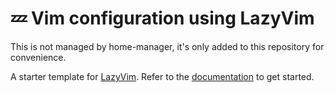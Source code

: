 # 💤 Vim configuration using LazyVim

This is not managed by home-manager, it's only added to this repository
for convenience.

A starter template for [LazyVim](https://github.com/LazyVim/LazyVim).
Refer to the [documentation](https://lazyvim.github.io/installation) to get started.
